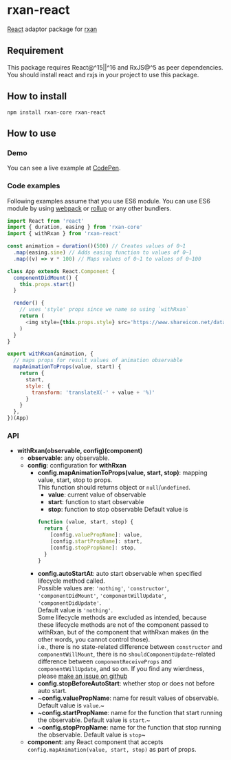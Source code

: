 # rxan-react

[React](https://reactjs.org) adaptor package for [rxan](https://github.com/Ailrun/rxan-core)

## Requirement

This package requires React@^15||^16 and RxJS@^5 as peer dependencies.
You should install react and rxjs in your project to use this package.

## How to install

```
npm install rxan-core rxan-react
```

## How to use

### Demo

You can see a live example at [CodePen](https://codepen.io/ailrun/pen/MQgWeW).

### Code examples

Following examples assume that you use ES6 module. You can use ES6 module by using [webpack] or [rollup] or any other bundlers.

```javascript
import React from 'react'
import { duration, easing } from 'rxan-core'
import { withRxan } from 'rxan-react'

const animation = duration()(500) // Creates values of 0~1
  .map(easing.sine) // Adds easing function to values of 0~1
  .map((v) => v * 100) // Maps values of 0~1 to values of 0~100

class App extends React.Component {
  componentDidMount() {
    this.props.start()
  }

  render() {
    // uses 'style' props since we name so using `withRxan`
    return (
      <img style={this.props.style} src='https://www.shareicon.net/data/256x256/2016/07/08/117367_logo_512x512.png' />
    )
  }
}

export withRxan(animation, {
  // maps props for result values of animation observable
  mapAnimationToProps(value, start) {
    return {
      start,
      style: {
        transform: 'translateX(-' + value + '%)'
      }
    }
  },
})(App)
```

### API

- **withRxan(observable, config)(component)**
    - **observable**: any observable.
    - **config**: configuration for **withRxan**
        - **config.mapAnimationToProps(value, start, stop)**: mapping value, start, stop to props.  
          This function should returns object or `null`/`undefined`.
            - **value**: current value of observable
            - **start**: function to start observable
            - **stop**: function to stop observable
          Default value is
          ```javascript
          function (value, start, stop) {
            return {
              [config.valuePropName]: value,
              [config.startPropName]: start,
              [config.stopPropName]: stop,
            }
          }
          ```
        - **config.autoStartAt**: auto start observable when specified lifecycle method called.  
          Possible values are:
          `'nothing'`, `'constructor'`,
          `'componentDidMount'`, `'componentWillUpdate'`, `'componentDidUpdate'`.  
          Default value is `'nothing'`.  
          Some lifecycle methods are excluded as intended,
          because these lifecycle methods are not of the component passed to withRxan,
          but of the component that withRxan makes (in the other words, you cannot control those).  
          i.e., there is no state-related difference between `constructor` and `componentWillMount`,
          there is no `shouldComponentUpdate`-related difference between `componentReceiveProps` and `componentWillUpdate`, and so on.
          If you find any wierdness, please [make an issue on github](https://github.com/Ailrun/rxan-react/issues)
        - **config.stopBeforeAutoStart**: whether stop or does not before auto start.
        - ~**config.valuePropName**: name for result values of observable. Default value is `value`.~
        - ~**config.startPropName**: name for the function that start running the observable. Default value is `start`.~
        - ~**config.stopPropName**: name for the function that stop running the observable. Default value is `stop`~
    - **component**: any React component that accepts `config.mapAnimation(value, start, stop)` as part of props.

[webpack]: https://webpack.js.org/
[rollup]: https://rollupjs.org/guide/en
